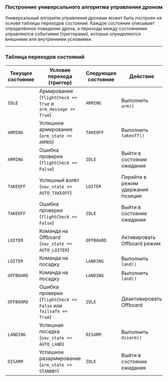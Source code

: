 ### Построение универсального алгоритма управления дроном

Универсальный алгоритм управления дронами может быть построен на основе таблицы переходов состояний. Каждое состояние описывает определённое поведение дрона, а переходы между состояниями управляются событиями (триггерами), которые определяются внешними или внутренними условиями.

---

### Таблица переходов состояний

| **Текущее состояние** | **Условие перехода (триггер)**                                     | **Следующее состояние** | **Действие**                                   |
|------------------------|-------------------------------------------------------------------|--------------------------|-----------------------------------------------|
| `IDLE`                | Армирование (`flightCheck == True` и `arm_message == True`)       | `ARMING`                | Выполнить `arm()`                            |
| `ARMING`              | Успешное армирование (`arm_state == ARMED`)                      | `TAKEOFF`               | Выполнить `takeoff()`                         |
| `ARMING`              | Ошибка проверки (`flightCheck == False`)                         | `IDLE`                  | Выйти в состояние ожидания                   |
| `TAKEOFF`             | Успешный взлёт (`nav_state == AUTO_TAKEOFF`)                     | `LOITER`                | Перейти в режим удержания позиции            |
| `TAKEOFF`             | Ошибка проверки (`flightCheck == False`)                         | `IDLE`                  | Выйти в состояние ожидания                   |
| `LOITER`              | Команда на Offboard (`nav_state == AUTO_LOITER`)                 | `OFFBOARD`              | Активировать Offboard режим                  |
| `LOITER`              | Команда на посадку                                              | `LANDING`               | Выполнить `land()`                           |
| `OFFBOARD`            | Команда на посадку                                              | `LANDING`               | Выполнить `land()`                           |
| `OFFBOARD`            | Ошибка проверки (`flightCheck == False` или `failsafe == True`) | `IDLE`                  | Деактивировать Offboard                      |
| `LANDING`             | Успешная посадка (`nav_state == AUTO_LAND`)                     | `DISARM`                | Выполнить `disarm()`                         |
| `DISARM`              | Успешное разармирование (`arm_state == STANDBY`)                | `IDLE`                  | Выйти в состояние ожидания                   |
